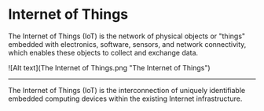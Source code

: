 # Internet of Things

The Internet of Things (IoT) is the network of physical objects or "things" embedded with electronics, software, sensors, and network connectivity, which enables these objects to collect and exchange data.

![Alt text](The Internet of Things.png "The Internet of Things")

*****
The Internet of Things (IoT) is the interconnection of uniquely identifiable embedded computing devices within the existing Internet infrastructure.
